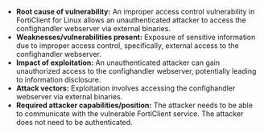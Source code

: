 - **Root cause of vulnerability:** An improper access control vulnerability in FortiClient for Linux allows an unauthenticated attacker to access the confighandler webserver via external binaries.
- **Weaknesses/vulnerabilities present:** Exposure of sensitive information due to improper access control, specifically, external access to the confighandler webserver.
- **Impact of exploitation:** An unauthenticated attacker can gain unauthorized access to the confighandler webserver, potentially leading to information disclosure.
- **Attack vectors:** Exploitation involves accessing the confighandler webserver via external binaries.
- **Required attacker capabilities/position:** The attacker needs to be able to communicate with the vulnerable FortiClient service. The attacker does not need to be authenticated.